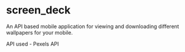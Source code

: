 # screen_deck

An API based mobile application for viewing and downloading different wallpapers for your mobile. 

API used - Pexels API


